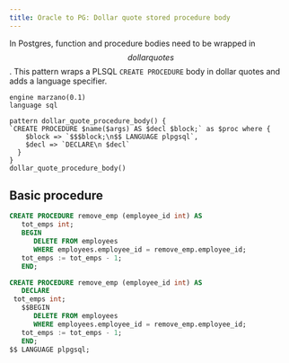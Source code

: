 ```yaml
---
title: Oracle to PG: Dollar quote stored procedure body
---
```


In Postgres, function and procedure bodies need to be wrapped in $$dollar quotes$$.
This pattern wraps a PLSQL `CREATE PROCEDURE` body in dollar quotes and adds a language specifier.

```grit
engine marzano(0.1)
language sql

pattern dollar_quote_procedure_body() {
`CREATE PROCEDURE $name($args) AS $decl $block;` as $proc where {
    $block => `$$$block;\n$$ LANGUAGE plpgsql`,
    $decl => `DECLARE\n $decl`
  }
}
dollar_quote_procedure_body()
```

## Basic procedure

```sql
CREATE PROCEDURE remove_emp (employee_id int) AS
   tot_emps int;
   BEGIN
      DELETE FROM employees
      WHERE employees.employee_id = remove_emp.employee_id;
   tot_emps := tot_emps - 1;
   END;
```

```sql
CREATE PROCEDURE remove_emp (employee_id int) AS
   DECLARE
 tot_emps int;
   $$BEGIN
      DELETE FROM employees
      WHERE employees.employee_id = remove_emp.employee_id;
   tot_emps := tot_emps - 1;
   END;
$$ LANGUAGE plpgsql;
```